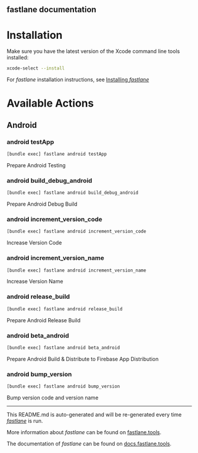 fastlane documentation
----

# Installation

Make sure you have the latest version of the Xcode command line tools installed:

```sh
xcode-select --install
```

For _fastlane_ installation instructions, see [Installing _fastlane_](https://docs.fastlane.tools/#installing-fastlane)

# Available Actions

## Android

### android testApp

```sh
[bundle exec] fastlane android testApp
```

Prepare Android Testing

### android build_debug_android

```sh
[bundle exec] fastlane android build_debug_android
```

Prepare Android Debug Build

### android increment_version_code

```sh
[bundle exec] fastlane android increment_version_code
```

Increase Version Code

### android increment_version_name

```sh
[bundle exec] fastlane android increment_version_name
```

Increase Version Name

### android release_build

```sh
[bundle exec] fastlane android release_build
```

Prepare Android Release Build

### android beta_android

```sh
[bundle exec] fastlane android beta_android
```

Prepare Android Build & Distribute to Firebase App Distribution

### android bump_version

```sh
[bundle exec] fastlane android bump_version
```

Bump version code and version name

----

This README.md is auto-generated and will be re-generated every time [_fastlane_](https://fastlane.tools) is run.

More information about _fastlane_ can be found on [fastlane.tools](https://fastlane.tools).

The documentation of _fastlane_ can be found on [docs.fastlane.tools](https://docs.fastlane.tools).
